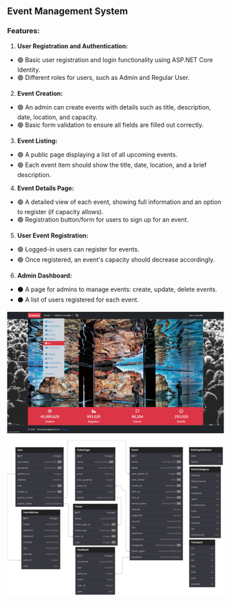 ## Event Management System
### Features:
1. **User Registration and Authentication:** 
  - 🟢 Basic user registration and login functionality using ASP.NET Core Identity.
  - 🟢 Different roles for users, such as Admin and Regular User.
2. **Event Creation:** 
  - 🟢 An admin can create events with details such as title, description, date, location, and capacity.
  - 🟢 Basic form validation to ensure all fields are filled out correctly.
3. **Event Listing:** 
  - 🟢 A public page displaying a list of all upcoming events.
  - 🟢 Each event item should show the title, date, location, and a brief description.
4. **Event Details Page:** 
  - 🟢 A detailed view of each event, showing full information and an option to register (if capacity allows).
  - 🟢 Registration button/form for users to sign up for an event.
5. **User Event Registration:** 
  - 🟢 Logged-in users can register for events.
  - 🟢 Once registered, an event's capacity should decrease accordingly.
6. **Admin Dashboard:** 
  - ⚫ A page for admins to manage events: create, update, delete events.
  - ⚫ A list of users registered for each event.

<img src="EventManagementSystem/wwwroot/imgs/interface_1.png" alt="Alt text" />

![Alt text](EventManagementSystem/wwwroot/imgs/Mini%20Event%20(1).svg)
<!-- <img src="EventManagementSystem/wwwroot/imgs/Event.png" alt="Alt text" /> --!>
